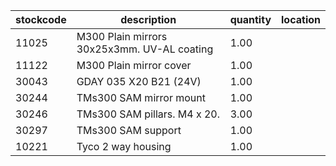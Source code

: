 |stockcode|description|quantity|location|
|---------|-----------|--------|--------|
|11025|M300 Plain mirrors 30x25x3mm.  UV-AL coating|1.00||
|11122|M300 Plain mirror cover|1.00||
|30043|GDAY 035 X20 B21 (24V)|1.00||
|30244|TMs300 SAM mirror mount|1.00||
|30246|TMs300 SAM pillars. M4 x 20.|3.00||
|30297|TMs300 SAM support|1.00||
|10221|Tyco 2 way housing|1.00||
